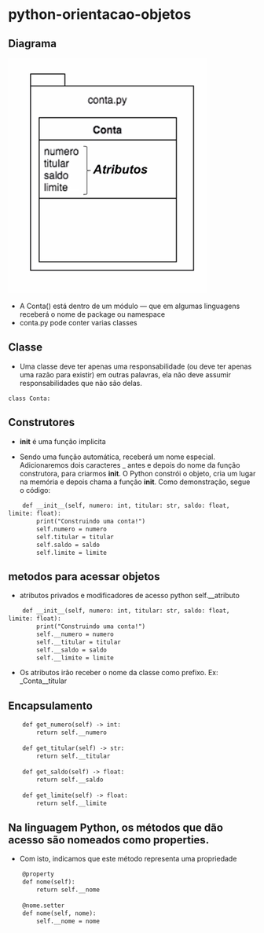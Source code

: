 # python-orientacao-objetos

## Diagrama

![alter txt](https://github.com/wagnersistemalima/python-orientacao-objetos/blob/main/image/diagrama.png)

* A Conta() está dentro de um módulo — que em algumas linguagens receberá o nome de package ou namespace
* conta.py pode conter varias classes

## Classe

* Uma classe deve ter apenas uma responsabilidade (ou deve ter apenas uma razão para existir)
em outras palavras, ela não deve assumir responsabilidades que não são delas.

```
class Conta:

```

## Construtores

* __init__ é uma função implicita

* Sendo uma função automática, receberá um nome especial. Adicionaremos dois caracteres _ antes e depois do nome da função construtora,
para criarmos __init__. O Python constrói o objeto, cria um lugar na memória e depois chama a função __init__. Como demonstração, segue o código:

```
    def __init__(self, numero: int, titular: str, saldo: float, limite: float):
        print("Construindo uma conta!")
        self.numero = numero
        self.titular = titular
        self.saldo = saldo
        self.limite = limite
```
## metodos para acessar objetos

* atributos privados e modificadores de acesso python self.__atributo

```
    def __init__(self, numero: int, titular: str, saldo: float, limite: float):
        print("Construindo uma conta!")
        self.__numero = numero
        self.__titular = titular
        self.__saldo = saldo
        self.__limite = limite
```
* Os atributos irão receber o nome da classe como prefixo. Ex: _Conta__titular

## Encapsulamento

```
    def get_numero(self) -> int:
        return self.__numero
    
    def get_titular(self) -> str:
        return self.__titular
    
    def get_saldo(self) -> float:
        return self.__saldo
    
    def get_limite(self) -> float:
        return self.__limite

```

## Na linguagem Python, os métodos que dão acesso são nomeados como properties.

* Com isto, indicamos que este método representa uma propriedade

```
    @property
    def nome(self):
        return self.__nome
        
    @nome.setter
    def nome(self, nome):
        self.__nome = nome
```
